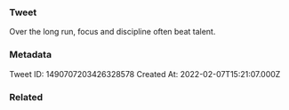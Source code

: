 ### Tweet
Over the long run, focus and discipline often beat talent.

### Metadata
Tweet ID: 1490707203426328578
Created At: 2022-02-07T15:21:07.000Z

### Related

